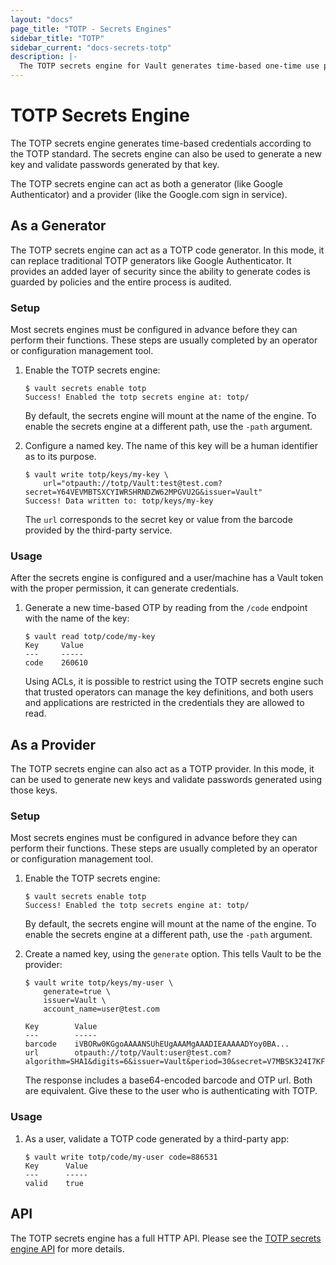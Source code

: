 ```yaml
---
layout: "docs"
page_title: "TOTP - Secrets Engines"
sidebar_title: "TOTP"
sidebar_current: "docs-secrets-totp"
description: |-
  The TOTP secrets engine for Vault generates time-based one-time use passwords.
---
```


# TOTP Secrets Engine

The TOTP secrets engine generates time-based credentials according to the TOTP
standard. The secrets engine can also be used to generate a new key and validate
passwords generated by that key.

The TOTP secrets engine can act as both a generator (like Google Authenticator)
and a provider (like the Google.com sign in service).

## As a Generator

The TOTP secrets engine can act as a TOTP code generator. In this mode, it can
replace traditional TOTP generators like Google Authenticator. It provides an
added layer of security since the ability to generate codes is guarded by
policies and the entire process is audited.

### Setup

Most secrets engines must be configured in advance before they can perform their
functions. These steps are usually completed by an operator or configuration
management tool.

1. Enable the TOTP secrets engine:

    ```text
    $ vault secrets enable totp
    Success! Enabled the totp secrets engine at: totp/
    ```

    By default, the secrets engine will mount at the name of the engine. To
    enable the secrets engine at a different path, use the `-path` argument.

1. Configure a named key. The name of this key will be a human identifier as to
its purpose.

    ```text
    $ vault write totp/keys/my-key \
        url="otpauth://totp/Vault:test@test.com?secret=Y64VEVMBTSXCYIWRSHRNDZW62MPGVU2G&issuer=Vault"
    Success! Data written to: totp/keys/my-key
    ```

    The `url` corresponds to the secret key or value from the barcode provided
    by the third-party service.

### Usage

After the secrets engine is configured and a user/machine has a Vault token with
the proper permission, it can generate credentials.

1. Generate a new time-based OTP by reading from the `/code` endpoint with the
name of the key:

    ```text
    $ vault read totp/code/my-key
    Key     Value
    ---     -----
    code    260610
    ```

    Using ACLs, it is possible to restrict using the TOTP secrets engine such
    that trusted operators can manage the key definitions, and both users and
    applications are restricted in the credentials they are allowed to read.

## As a Provider

The TOTP secrets engine can also act as a TOTP provider. In this mode, it can be
used to generate new keys and validate passwords generated using those keys.

### Setup

Most secrets engines must be configured in advance before they can perform their
functions. These steps are usually completed by an operator or configuration
management tool.

1. Enable the TOTP secrets engine:

    ```text
    $ vault secrets enable totp
    Success! Enabled the totp secrets engine at: totp/
    ```

    By default, the secrets engine will mount at the name of the engine. To
    enable the secrets engine at a different path, use the `-path` argument.

1. Create a named key, using the `generate` option. This tells Vault to be the
provider:

    ```text
    $ vault write totp/keys/my-user \
        generate=true \
        issuer=Vault \
        account_name=user@test.com

    Key        Value
    ---        -----
    barcode    iVBORw0KGgoAAAANSUhEUgAAAMgAAADIEAAAAADYoy0BA...
    url        otpauth://totp/Vault:user@test.com?algorithm=SHA1&digits=6&issuer=Vault&period=30&secret=V7MBSK324I7KF6KVW34NDFH2GYHIF6JY
    ```

    The response includes a base64-encoded barcode and OTP url. Both are
    equivalent. Give these to the user who is authenticating with TOTP.

### Usage

1. As a user, validate a TOTP code generated by a third-party app:

    ```text
    $ vault write totp/code/my-user code=886531
    Key      Value
    ---      -----
    valid    true
    ```

## API

The TOTP secrets engine has a full HTTP API. Please see the
[TOTP secrets engine API](/api/secret/totp/index.html) for more
details.
